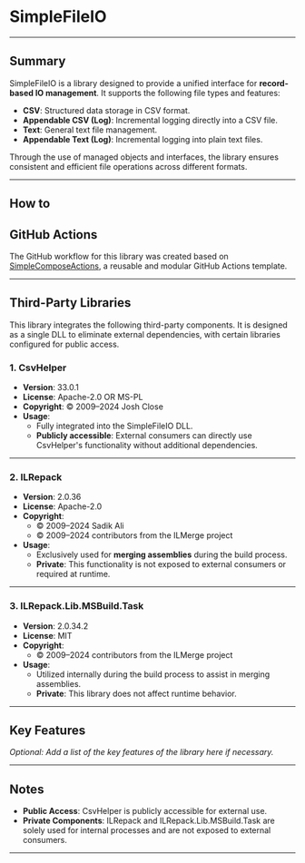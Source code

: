 # **SimpleFileIO**

---

## **Summary**

SimpleFileIO is a library designed to provide a unified interface for **record-based IO management**. It supports the following file types and features:

- **CSV**: Structured data storage in CSV format.
- **Appendable CSV (Log)**: Incremental logging directly into a CSV file.
- **Text**: General text file management.
- **Appendable Text (Log)**: Incremental logging into plain text files.

Through the use of managed objects and interfaces, the library ensures consistent and efficient file operations across different formats.

---

## **How to**



## **GitHub Actions**

The GitHub workflow for this library was created based on [SimpleComposeActions](https://github.com/Natel210/SimpleComposeActions), a reusable and modular GitHub Actions template.

---

## **Third-Party Libraries**

This library integrates the following third-party components. It is designed as a single DLL to eliminate external dependencies, with certain libraries configured for public access.

### **1. CsvHelper**
- **Version**: 33.0.1
- **License**: Apache-2.0 OR MS-PL
- **Copyright**: © 2009–2024 Josh Close  
- **Usage**:  
  - Fully integrated into the SimpleFileIO DLL.  
  - **Publicly accessible**: External consumers can directly use CsvHelper's functionality without additional dependencies.

---

### **2. ILRepack**
- **Version**: 2.0.36
- **License**: Apache-2.0  
- **Copyright**:
  - © 2009–2024 Sadik Ali  
  - © 2009–2024 contributors from the ILMerge project  
- **Usage**:  
  - Exclusively used for **merging assemblies** during the build process.  
  - **Private**: This functionality is not exposed to external consumers or required at runtime.

---

### **3. ILRepack.Lib.MSBuild.Task**
- **Version**: 2.0.34.2
- **License**: MIT  
- **Copyright**:
  - © 2009–2024 contributors from the ILMerge project  
- **Usage**:  
  - Utilized internally during the build process to assist in merging assemblies.  
  - **Private**: This library does not affect runtime behavior.

---

## **Key Features**

_Optional: Add a list of the key features of the library here if necessary._

---

## **Notes**

- **Public Access**: CsvHelper is publicly accessible for external use.  
- **Private Components**: ILRepack and ILRepack.Lib.MSBuild.Task are solely used for internal processes and are not exposed to external consumers.

---
